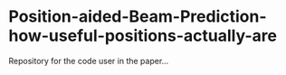 # Position-aided-Beam-Prediction-how-useful-positions-actually-are
Repository for the code user in the paper...
